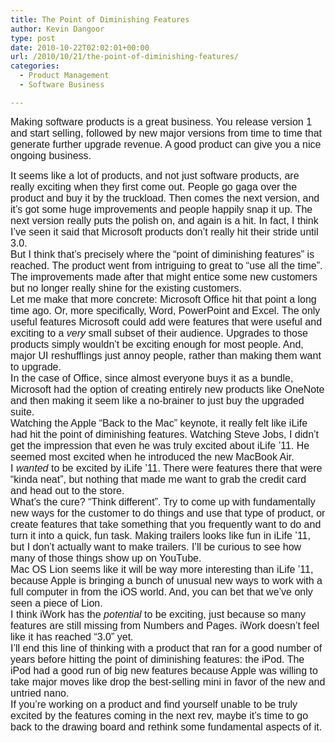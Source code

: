 ```yaml
---
title: The Point of Diminishing Features
author: Kevin Dangoor
type: post
date: 2010-10-22T02:02:01+00:00
url: /2010/10/21/the-point-of-diminishing-features/
categories:
  - Product Management
  - Software Business

---
```

<span style="font-family: Arial; font-size: medium;">Making software products is a great business. You release version 1 and start selling, followed by new major versions from time to time that generate further upgrade revenue. A good product can give you a nice ongoing business.</span>

<font face="Arial"><span style="font-size: medium;">It seems like a lot of products, and not just software products, are really exciting when they first come out. People go gaga over the product and buy it by the truckload. Then comes the next version, and it&#8217;s got some huge improvements and people happily snap it up. The next version really puts the polish on, and again is a hit. In fact, I think I&#8217;ve seen it said that Microsoft products don&#8217;t really hit their stride until 3.0.</span></font><font face="Arial"><br /></font><font face="Arial"><span style="font-size: medium;">But I think that&#8217;s precisely where the &#8220;point of diminishing features&#8221; is reached. The product went from intriguing to great to &#8220;use all the time&#8221;. The improvements made after that might entice some new customers but no longer really shine for the existing customers.</span></font><font face="Arial"><br /></font><font face="Arial"><span style="font-size: medium;">Let me make that more concrete: Microsoft Office hit that point a long time ago. Or, more specifically, Word, PowerPoint and Excel. The only useful features Microsoft could add were features that were useful and exciting to a <i>very</i> small subset of their audience. Upgrades to those products simply wouldn&#8217;t be exciting enough for most people. And, major UI reshufflings just annoy people, rather than making them want to upgrade.</span></font><font face="Arial"><br /></font><font face="Arial"><span style="font-size: medium;">In the case of Office, since almost everyone buys it as a bundle, Microsoft had the option of creating entirely new products like OneNote and then making it seem like a no-brainer to just buy the upgraded suite.</span></font><font face="Arial"><br /></font><font face="Arial"><span style="font-size: medium;">Watching the Apple &#8220;Back to the Mac&#8221; keynote, it really felt like iLife had hit the point of diminishing features. Watching Steve Jobs, I didn&#8217;t get the impression that even he was truly excited about iLife &#8217;11. He seemed most excited when he introduced the new MacBook Air.</span></font><font face="Arial"><br /></font><font face="Arial"><span style="font-size: medium;">I <i>wanted</i> to be excited by iLife &#8217;11. There were features there that were &#8220;kinda neat&#8221;, but nothing that made me want to grab the credit card and head out to the store.</span></font><font face="Arial"><br /></font><font face="Arial"><span style="font-size: medium;">What&#8217;s the cure? &#8220;Think different&#8221;. Try to come up with fundamentally new ways for the customer to do things and use that type of product, or create features that take something that you frequently want to do and turn it into a quick, fun task. Making trailers looks like fun in iLife &#8217;11, but I don&#8217;t actually want to make trailers. I&#8217;ll be curious to see how many of those things show up on YouTube.</span></font><font face="Arial"><br /></font><font face="Arial"><span style="font-size: medium;">Mac OS Lion seems like it will be way more interesting than iLife &#8217;11, because Apple is bringing a bunch of unusual new ways to work with a full computer in from the iOS world. And, you can bet that we&#8217;ve only seen a piece of Lion.</span></font><font face="Arial"><br /></font><font face="Arial"><span style="font-size: medium;">I think iWork has the <i>potential</i> to be exciting, just because so many features are still missing from Numbers and Pages. iWork doesn&#8217;t feel like it has reached &#8220;3.0&#8221; yet.</span></font><font face="Arial"><br /></font><font face="Arial"><span style="font-size: medium;">I&#8217;ll end this line of thinking with a product that ran for a good number of years before hitting the point of diminishing features: the iPod. The iPod had a good run of big new features because Apple was willing to take major moves like drop the best-selling mini in favor of the new and untried nano.</span></font><font face="Arial"><br /></font><font face="Arial"><span style="font-size: medium;">If you&#8217;re working on a product and find yourself unable to be truly excited by the features coming in the next rev, maybe it&#8217;s time to go back to the drawing board and rethink some fundamental aspects of it.</span></font>